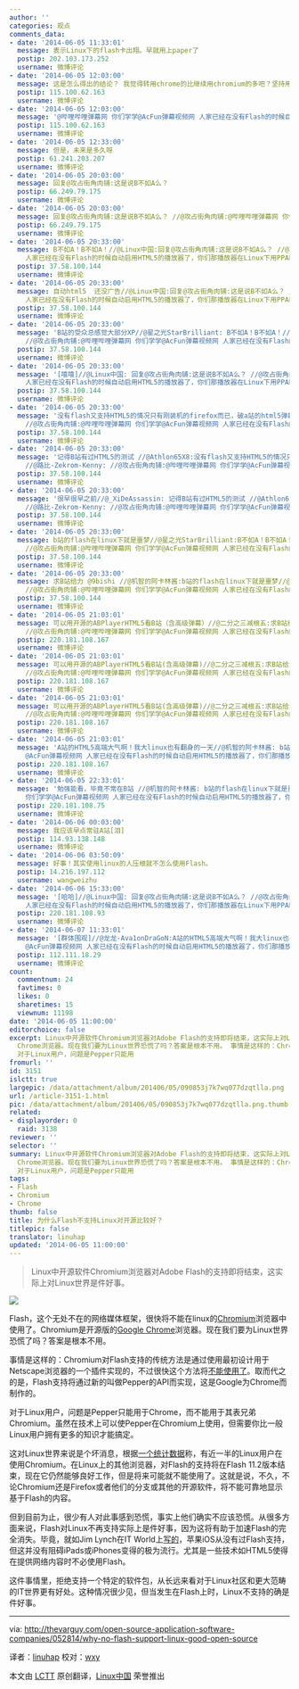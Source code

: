 ```yaml
---
author: ''
categories: 观点
comments_data:
- date: '2014-06-05 11:33:01'
  message: 表示Linux下的flash卡出翔。早就用上paper了
  postip: 202.103.173.252
  username: 微博评论
- date: '2014-06-05 12:03:00'
  message: 这是怎么得出的结论？ 我觉得转用chrome的比继续用chromium的多吧？坚持用chromium的一定是懂得比一般linux用户多的那一部分
  postip: 115.100.62.163
  username: 微博评论
- date: '2014-06-05 12:03:00'
  message: '@哔哩哔哩弹幕网 你们学学@AcFun弹幕视频网 人家已经在没有Flash的时候自动启用HTML5的播放器了，你们那播放器在Linux下用PPAPI的Flash甚至还肯定会崩溃'
  postip: 115.100.62.163
  username: 微博评论
- date: '2014-06-05 12:33:00'
  message: 但是，未来是多久呀
  postip: 61.241.203.207
  username: 微博评论
- date: '2014-06-05 20:03:00'
  message: 回复@攻占街角肉铺:这是说B不如A么？
  postip: 66.249.79.175
  username: 微博评论
- date: '2014-06-05 20:03:00'
  message: 回复@攻占街角肉铺:这是说B不如A么？ //@攻占街角肉铺:@哔哩哔哩弹幕网 你们学学@AcFun弹幕视频网 人家已经在没有Flash的时候自动启用HTML5的播放器了，你们那播放器在Linux下用PPAPI的Flash甚至还肯定会崩溃
  postip: 66.249.79.175
  username: 微博评论
- date: '2014-06-05 20:33:00'
  message: B不如A！B不如A！//@Linux中国:回复@攻占街角肉铺:这是说B不如A么？ //@攻占街角肉铺:@哔哩哔哩弹幕网 你们学学@AcFun弹幕视频网
    人家已经在没有Flash的时候自动启用HTML5的播放器了，你们那播放器在Linux下用PPAPI的Flash甚至还肯定会崩溃
  postip: 37.58.100.144
  username: 微博评论
- date: '2014-06-05 20:33:00'
  message: 自动html5  还没广告//@Linux中国:回复@攻占街角肉铺:这是说B不如A么？ //@攻占街角肉铺:@哔哩哔哩弹幕网 你们学学@AcFun弹幕视频网
    人家已经在没有Flash的时候自动启用HTML5的播放器了，你们那播放器在Linux下用PPAPI的Flash甚至还肯定会崩溃
  postip: 37.58.100.144
  username: 微博评论
- date: '2014-06-05 20:33:00'
  message: 'B站的受众总感觉大部分XP//@星之光StarBrilliant: B不如A！B不如A！//@Linux中国:回复@攻占街角肉铺:这是说B不如A么？
    //@攻占街角肉铺:@哔哩哔哩弹幕网 你们学学@AcFun弹幕视频网 人家已经在没有Flash的时候自动启用HTML5的播放器了，你们那播放器在Linux下用PPAPI的Flash甚至还肯定会崩溃'
  postip: 37.58.100.144
  username: 微博评论
- date: '2014-06-05 20:33:00'
  message: '[嘻嘻]//@Linux中国: 回复@攻占街角肉铺:这是说B不如A么？ //@攻占街角肉铺:@哔哩哔哩弹幕网 你们学学@AcFun弹幕视频网
    人家已经在没有Flash的时候自动启用HTML5的播放器了，你们那播放器在Linux下用PPAPI的Flash甚至还肯定会崩溃'
  postip: 37.58.100.144
  username: 微博评论
- date: '2014-06-05 20:33:00'
  message: '没有flash又支持HTML5的情况只有刚装机的firefox而已，破a站的html5弹幕在移动设备根本用不了 //@路比-Zekrom-Kenny:
    //@攻占街角肉铺:@哔哩哔哩弹幕网 你们学学@AcFun弹幕视频网 人家已经在没有Flash的时候自动启用HTML5的播放器了，你们那播放器在Linux下用PPAPI的Flash甚至还肯定会崩溃'
  postip: 37.58.100.144
  username: 微博评论
- date: '2014-06-05 20:33:00'
  message: '记得B站有过HTML5的测试 //@Athlon65X8:没有flash又支持HTML5的情况只有刚装机的firefox而已，破a站的html5弹幕在移动设备根本用不了
    //@路比-Zekrom-Kenny: //@攻占街角肉铺:@哔哩哔哩弹幕网 你们学学@AcFun弹幕视频网 人家已经在没有Flash的时候自动启用HTML5的播放器了，你们那播放器在Linux下用PPA'
  postip: 37.58.100.144
  username: 微博评论
- date: '2014-06-05 20:33:00'
  message: '很早很早之前//@_XiDeAssassin: 记得B站有过HTML5的测试 //@Athlon65X8:没有flash又支持HTML5的情况只有刚装机的firefox而已，破a站的html5弹幕在移动设备根本用不了
    //@路比-Zekrom-Kenny: //@攻占街角肉铺:@哔哩哔哩弹幕网 你们学学@AcFun弹幕视频网 人家已经在没有Flash的时候自动启用HTML5的播放器'
  postip: 37.58.100.144
  username: 微博评论
- date: '2014-06-05 20:33:00'
  message: b站的flash在linux下就是噩梦//@星之光StarBrilliant:B不如A！B不如A！//@Linux中国:回复@攻占街角肉铺:这是说B不如A么？
    //@攻占街角肉铺:@哔哩哔哩弹幕网 你们学学@AcFun弹幕视频网 人家已经在没有Flash的时候自动启用HTML5的播放器了，你们那播放器在Linux下用PPAPI的Flash甚至还肯定会崩溃
  postip: 37.58.100.144
  username: 微博评论
- date: '2014-06-05 20:33:00'
  message: 求B站给力 @9bishi //@机智的阿卡林酱:b站的flash在linux下就是噩梦//@星之光StarBrilliant:B不如A！B不如A！//@Linux中国:回复@攻占街角肉铺:这是说B不如A么？
    //@攻占街角肉铺:@哔哩哔哩弹幕网 你们学学@AcFun弹幕视频网 人家已经在没有Flash的时候自动启用HTML5的播放器了，你们那播放器在Linux下用
  postip: 37.58.100.144
  username: 微博评论
- date: '2014-06-05 21:03:01'
  message: 可以用开源的ABPlayerHTML5看B站（含高级弹幕）//@二分之三减根五:求B站给力 @9bishi //@机智的阿卡林酱:b站的flash在linux下就是噩梦//@Linux中国:回复@攻占街角肉铺:这是说B不如A么？
    //@攻占街角肉铺:@哔哩哔哩弹幕网 你们学学@AcFun弹幕视频网 人家已经在没有Flash的时候自动启用HTML5的播放器了…
  postip: 220.181.108.167
  username: 微博评论
- date: '2014-06-05 21:03:01'
  message: 可以用开源的ABPlayerHTML5看B站(含高级弹幕)//@二分之三减根五:求B站给力 @9bishi //@机智的阿卡林酱:b站的flash在linux下就是噩梦//@Linux中国:回复@攻占街角肉铺:这是说B不如A么？
    //@攻占街角肉铺:@哔哩哔哩弹幕网 你们学学@AcFun弹幕视频网 人家已经在没有Flash的时候自动启用HTML5的播放器了…
  postip: 220.181.108.167
  username: 微博评论
- date: '2014-06-05 21:03:01'
  message: 可以用开源的ABPlayerHTML5看B站(含高级弹幕)//@二分之三减根五:求B站给力 @9bishi //@机智的阿卡林酱:b站的flash在linux下就是噩梦//@Linux中国:回复@攻占街角肉铺:这是说B不如A么？
    //@攻占街角肉铺:@哔哩哔哩弹幕网 你们学学@AcFun弹幕视频网 人家已经在没有Flash的时候自动启用HTML5的播放器了….
  postip: 220.181.108.167
  username: 微博评论
- date: '2014-06-05 21:03:01'
  message: 'A站的HTML5高端大气啊！我大linux也有翻身的一天//@机智的阿卡林酱: b站的flash在linux下就是噩梦//@Linux中国:回复@攻占街角肉铺:这是说B不如A么？
    @AcFun弹幕视频网 人家已经在没有Flash的时候自动启用HTML5的播放器了，你们那播放器在Linux下用PPAPI的Flash甚至还肯定会崩溃'
  postip: 220.181.108.167
  username: 微博评论
- date: '2014-06-05 22:33:01'
  message: '勉强能看，毕竟不常在B站 //@机智的阿卡林酱: b站的flash在linux下就是噩梦//@星之光StarBrilliant://@Linux中国:回复@攻占街角肉铺:这是说B不如A么//@哔哩哔哩弹幕网
    你们学学@AcFun弹幕视频网 人家已经在没有Flash的时候自动启用HTML5的播放器了，你们那播放器在Linux下用PPAPI的Flash甚至还会崩溃'
  postip: 220.181.108.75
  username: 微博评论
- date: '2014-06-06 00:03:00'
  message: 我应该早点常驻A站[泪]
  postip: 114.93.138.148
  username: 微博评论
- date: '2014-06-06 03:50:09'
  message: 好事！其实使用linux的人压根就不怎么使用Flash。
  postip: 14.216.197.112
  username: wangweizhu
- date: '2014-06-06 15:33:00'
  message: '[哈哈]//@Linux中国: 回复@攻占街角肉铺:这是说B不如A么？ //@攻占街角肉铺:@哔哩哔哩弹幕网 你们学学@AcFun弹幕视频网
    人家已经在没有Flash的时候自动启用HTML5的播放器了，你们那播放器在Linux下用PPAPI的Flash甚至还肯定会崩溃'
  postip: 220.181.108.93
  username: 微博评论
- date: '2014-06-07 11:33:01'
  message: '[群体围观]//@龙龙-Ava1onDraGoN:A站的HTML5高端大气啊！我大linux也有翻身的一天//@机智的阿卡林酱: b站的flash在linux下就是噩梦//@Linux中国:这是说B不如A么？
    @AcFun弹幕视频网 人家已经在没有Flash的时候自动启用HTML5的播放器了，你们那播放器在Linux下用PPAPI的Flash甚至还肯定会崩溃'
  postip: 112.111.18.29
  username: 微博评论
count:
  commentnum: 24
  favtimes: 0
  likes: 0
  sharetimes: 15
  viewnum: 11198
date: '2014-06-05 11:00:00'
editorchoice: false
excerpt: Linux中开源软件Chromium浏览器对Adobe Flash的支持即将结束，这实际上对Linux世界是件好事。   Flash，这个无处不在的网络媒体框架，很快将不能在linux的Chromium浏览器中使用了。Chromium是开源版的Google
  Chrome浏览器。现在我们要为Linux世界恐慌了吗？答案是根本不用。 事情是这样的：Chromium对Flash支持的传统方法是通过使用最初设计用于Netscape浏览器的一个插件实现的，不过很快这个方法将不能使用了。取而代之的是，Flash支持将通过新的叫做Pepper的API而实现，这是Google为Chrome而制作的。
  对于Linux用户，问题是Pepper只能用
fromurl: ''
id: 3151
islctt: true
largepic: /data/attachment/album/201406/05/090853j7k7wq077dzqtlla.png
url: /article-3151-1.html
pic: /data/attachment/album/201406/05/090853j7k7wq077dzqtlla.png.thumb.jpg
related:
- displayorder: 0
  raid: 3138
reviewer: ''
selector: ''
summary: Linux中开源软件Chromium浏览器对Adobe Flash的支持即将结束，这实际上对Linux世界是件好事。   Flash，这个无处不在的网络媒体框架，很快将不能在linux的Chromium浏览器中使用了。Chromium是开源版的Google
  Chrome浏览器。现在我们要为Linux世界恐慌了吗？答案是根本不用。 事情是这样的：Chromium对Flash支持的传统方法是通过使用最初设计用于Netscape浏览器的一个插件实现的，不过很快这个方法将不能使用了。取而代之的是，Flash支持将通过新的叫做Pepper的API而实现，这是Google为Chrome而制作的。
  对于Linux用户，问题是Pepper只能用
tags:
- Flash
- Chromium
- Chrome
thumb: false
title: 为什么Flash不支持Linux对开源比较好？
titlepic: false
translator: linuhap
updated: '2014-06-05 11:00:00'
---
```



> 
> Linux中开源软件Chromium浏览器对Adobe Flash的支持即将结束，这实际上对Linux世界是件好事。
> 
> 
> 


![](/data/attachment/album/201406/05/090853j7k7wq077dzqtlla.png)


Flash，这个无处不在的网络媒体框架，很快将不能在linux的[Chromium](http://www.chromium.org/)浏览器中使用了。Chromium是开源版的[Google Chrome](https://www.google.com/intl/en-US/chrome/browser/)浏览器。现在我们要为Linux世界恐慌了吗？答案是根本不用。


事情是这样的：Chromium对Flash支持的传统方法是通过使用最初设计用于Netscape浏览器的一个插件实现的，不过很快这个方法将[不能使用了](http://www.techrepublic.com/article/browsers-will-flash-linux-into-the-future-or-drag-it-into-the-past/#.)。取而代之的是，Flash支持将通过新的叫做Pepper的API而实现，这是Google为Chrome而制作的。


对于Linux用户，问题是Pepper只能用于Chrome，而不能用于其表兄弟Chromium。虽然在技术上可以使Pepper在Chromium上使用，但需要你比一般Linux用户拥有更多的知识才能搞定。


这对Linux世界来说是个坏消息，根据[一个统计数据](http://www.techrepublic.com/article/browsers-will-flash-linux-into-the-future-or-drag-it-into-the-past/#.)称，有近一半的Linux用户在使用Chromium。在Linux上的其他浏览器，对Flash的支持将在Flash 11.2版本结束，现在它仍然能够良好工作，但是将来可能就不能使用了。这就是说，不久，不论Chromium还是Firefox或者他们的分支或其他的开源软件，将不能可靠地显示基于Flash的内容。


但到目前为止，很少有人对此事感到恐慌，事实上他们确实不应该恐慌。从很多方面来说，Flash对Linux不再支持实际上是件好事，因为这将有助于加速Flash的完全消失。毕竟，就如Jim Lynch在IT World上[写的](http://www.itworld.com/open-source/420319/adobe-flash-critical-future-linux)，苹果iOS从没有过Flash支持，但这并没有阻碍iPads或iPhones变得的极为流行。尤其是一些技术如HTML5使得在提供网络内容时不必使用Flash。


这件事情里，拒绝支持一个特定的软件包，从长远来看对于Linux社区和更大范畴的IT世界更有好处。这种情况很少见，但当发生在Flash上时，Linux不支持的确是件好事。




---


via: <http://thevarguy.com/open-source-application-software-companies/052814/why-no-flash-support-linux-good-open-source>


译者：[linuhap](https://github.com/linuhap) 校对：[wxy](https://github.com/wxy)


本文由 [LCTT](https://github.com/LCTT/TranslateProject) 原创翻译，[Linux中国](http://linux.cn/) 荣誉推出